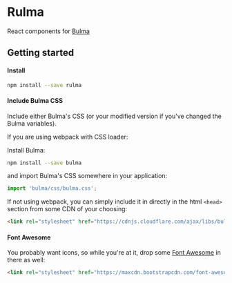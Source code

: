 # Rulma

React components for [Bulma](https://github.com/jgthms/bulma)

## Getting started
#### Install
```bash
npm install --save rulma
```

#### Include Bulma CSS
Include either Bulma's CSS (or your modified version if you've changed the Bulma variables).

If you are using webpack with CSS loader:

Install Bulma:
```bash
npm install --save bulma
```
and import Bulma's CSS somewhere in your application:
```js
import 'bulma/css/bulma.css';
```

If not using webpack, you can simply include it in directly in the html `<head>` section from some CDN of your choosing:
```html
<link rel="stylesheet" href="https://cdnjs.cloudflare.com/ajax/libs/bulma/0.3.2/css/bulma.css">
```

#### Font Awesome
You probably want icons, so while you're at it, drop some [Font Awesome](http://fontawesome.io/) in there as well:
```html
<link rel="stylesheet" href="https://maxcdn.bootstrapcdn.com/font-awesome/4.7.0/css/font-awesome.min.css">
```
